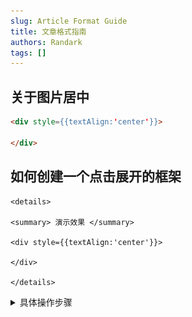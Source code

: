 ```yaml
---
slug: Article Format Guide
title: 文章格式指南
authors: Randark
tags: []
---
```


## 关于图片居中

```markdown
<div style={{textAlign:'center'}}>

</div>
```

## 如何创建一个点击展开的框架

```markdow
<details>

<summary> 演示效果 </summary>

<div style={{textAlign:'center'}}>

</div>

</details>
```

<details>

<summary> 具体操作步骤 </summary>

<div style={{textAlign:'center'}}>

![Example](img/image_20231213-141352.png)

</div>

</details>
